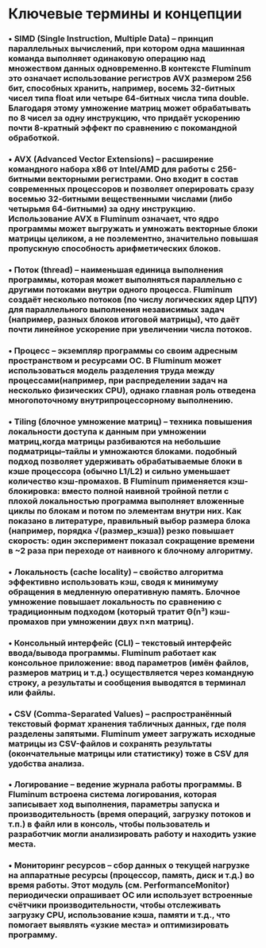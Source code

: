 # Ключевые термины и концепции


### •	**SIMD (Single Instruction, Multiple Data)** – принцип параллельных вычислений, при котором одна машинная команда выполняет одинаковую операцию над множеством данных одновременно.В контексте Fluminum это означает использование регистров AVX размером 256 бит, способных хранить, например, восемь 32-битных чисел типа float или четыре 64-битных числа типа double. Благодаря этому умножение матриц может обрабатывать по 8 чисел за одну инструкцию, что придаёт ускорению почти 8-кратный эффект по сравнению с покомандной обработкой.

### •	**AVX (Advanced Vector Extensions)** – расширение командного набора x86 от Intel/AMD для работы с 256-битными векторными регистрами. Оно входит в состав современных процессоров и позволяет оперировать сразу восемью 32-битными вещественными числами (либо четырьмя 64-битными) за одну инструкцию. Использование AVX в Fluminum означает, что ядро программы может выгружать и умножать векторные блоки матрицы целиком, а не поэлементно, значительно повышая пропускную способность арифметических блоков.

### •	**Поток (thread)** – наименьшая единица выполнения программы, которая может выполняться параллельно с другими потоками внутри одного процесса. Fluminum создаёт несколько потоков (по числу логических ядер ЦПУ) для параллельного выполнения независимых задач (например, разных блоков итоговой матрицы), что даёт почти линейное ускорение при увеличении числа потоков.

### •	**Процесс** – экземпляр программы со своим адресным пространством и ресурсами ОС. В Fluminum может использоваться модель разделения труда между процессами(например, при распределении задач на несколько физических CPU), однако главная роль отведена многопоточному внутрипроцессорному выполнению.

### •	**Tiling** (блочное умножение матриц) – техника повышения локальности доступа к данным при умножении матриц,когда матрицы разбиваются на небольшие подматрицы–тайлы и умножаются блоками. подобный подход позволяет удерживать обрабатываемые блоки в кэше процессора (обычно L1/L2) и сильно уменьшает количество кэш-промахов. В Fluminum применяется кэш-блокировка: вместо полной наивной тройной петли с плохой локальностью программа выполняет вложенные циклы по блокам и потом по элементам внутри них. Как показано в литературе, правильный выбор размера блока (например, порядка √(размер_кэша)) резко повышает скорость: один эксперимент показал сокращение времени в ~2 раза при переходе от наивного к блочному алгоритму.

### •	**Локальность (cache locality)** – свойство алгоритма эффективно использовать кэш, сводя к минимуму обращения в медленную оперативную память. Блочное умножение повышает локальность по сравнению с традиционным подходом (который тратит Θ(n³) кэш-промахов при умножении двух n×n матриц).

### •	**Консольный интерфейс (CLI)** – текстовый интерфейс ввода/вывода программы. Fluminum работает как консольное приложение: ввод параметров (имён файлов, размеров матриц и т.д.) осуществляется через командную строку, а результаты и сообщения выводятся в терминал или файлы.

### •	**CSV (Comma-Separated Values)** – распространённый текстовый формат хранения табличных данных, где поля разделены запятыми. Fluminum умеет загружать исходные матрицы из CSV-файлов и сохранять результаты (окончательные матрицы или статистику) тоже в CSV для удобства анализа.

### •	**Логирование** – ведение журнала работы программы. В Fluminum встроена система логирования, которая записывает ход выполнения, параметры запуска и производительность (время операций, загрузку потоков и т.п.) в файл или в консоль, чтобы пользователь и разработчик могли анализировать работу и находить узкие места.

### •	**Мониторинг ресурсов** – сбор данных о текущей нагрузке на аппаратные ресурсы (процессор, память, диск и т.д.) во время работы. Этот модуль (см. PerformanceMonitor) периодически опрашивает ОС или использует встроенные счётчики производительности, чтобы отслеживать загрузку CPU, использование кэша, памяти и т.д., что помогает выявлять «узкие места» и оптимизировать программу.
